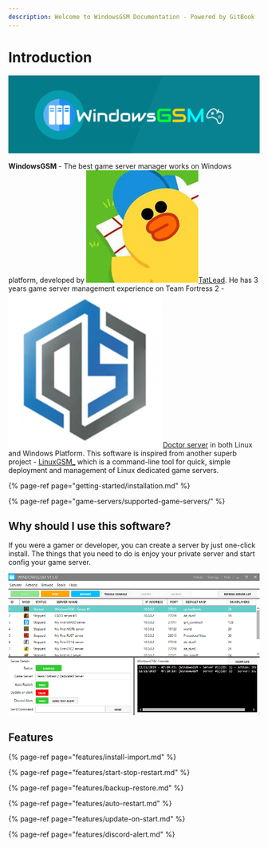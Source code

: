 ```yaml
---
description: Welcome to WindowsGSM Documentation - Powered by GitBook
---
```


# Introduction

![](.gitbook/assets/httpslogomakr.com81tlq8.png)

**WindowsGSM** - The best game server manager works on Windows platform, developed by ![](.gitbook/assets/29337428.jpg)[TatLead](https://github.com/BattlefieldDuck). He has 3 years game server management experience on Team Fortress 2 - ![](.gitbook/assets/doctorserver.png)[Doctor server](https://doctorserver.tatlead.com/) in both Linux and Windows Platform. This software is inspired from another superb project - [LinuxGSM\_](https://linuxgsm.com/) which is a command-line tool for quick, simple deployment and management of Linux dedicated game servers.

{% page-ref page="getting-started/installation.md" %}

{% page-ref page="game-servers/supported-game-servers/" %}

## Why should I use this software?

If you were a gamer or developer, you can create a server by just one-click install. The things that you need to do is enjoy your private server and start config your game server.

![](.gitbook/assets/2019-12-21-3.png)

## Features

{% page-ref page="features/install-import.md" %}

{% page-ref page="features/start-stop-restart.md" %}

{% page-ref page="features/backup-restore.md" %}

{% page-ref page="features/auto-restart.md" %}

{% page-ref page="features/update-on-start.md" %}

{% page-ref page="features/discord-alert.md" %}



